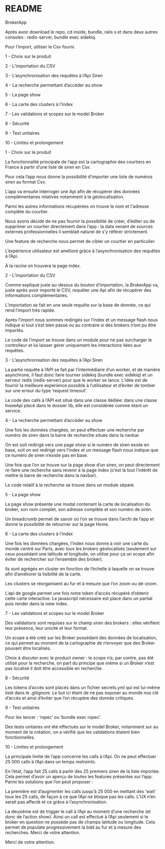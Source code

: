 # README

BrokerApp

Après avoir download le repo, cd inside, bundle, rails s et dans deux autres consoles : redis-server, bundle exec sidekiq.

Pour l’import, utiliser le Csv fourni.

1 - Choix sur le produit

2 - L’importation du CSV

3 - L’asynchronisation des requêtes à l’Api Siren

4 - La recherche permettant d’accéder au show

5 - La page show

6 - La carte des clusters à l’index

7 - Les validations et scopes sur le model Broker

8 - Sécurité 

9 - Test unitaires

10 - Limites et prolongement


1 - Choix sur le produit

La fonctionnalité principale de l’app est la cartographie des courtiers en France à partir d’une liste de siren en Csv.

Pour cela l’app nous donne la possibilité d’importer une liste de numéros siren au format Csv.

L’app va ensuite interroger une Api afin de récupérer des données complémentaires relatives notamment à la géolocalisation. 

Parmi les autres informations récupérées on trouve le nom et l'adresse complète du courtier.

Nous avons décidé de ne pas fournir la possibilité de créer, d’éditer ou de supprimer un courtier directement dans l’app : la data venant de sources externes professionnelles il semblait naturel de s’y référer strictement.

Une feature de recherche nous permet de cibler un courtier en particulier.

L’expérience utilisateur est amélioré grâce à l’asynchronisation des requêtes à l’Api.

À la racine on trouvera la page index.

2 - L’importation du CSV

Comme expliqué juste au-dessus du bouton d’importation, la BrokerApp va, juste après avoir importé le CSV, requêter une Api afin de récupérer des informations complémentaires. 

L’importation se fait en une seule requête sur la base de donnée, ce qui rend l’import très rapide. 

Après l’import nous sommes redirigés sur l’index et un message flash nous indique si tout s’est bien passé ou au contraire si des brokers n’ont pu être importés.

Le code de l’import se trouve dans un module pour ne pas surcharger le controlleur et lui laisser gérer uniquement les interactions liées aux requêtes.

3 - L’asynchronisation des requêtes à l’Api Siren

La partie requête à l’API se fait par l’intermédiaire d’un worker, et de manière asynchrone, il faut donc faire tourner sidekiq (bundle exec sidekiq) et un serveur redis (redis-server) pour que le worker se lance. 
L’idée est de fournir la meilleure expérience possible à l’utilisateur et d’éviter de tomber sur une erreur du type ‘request timeout’. 

Le code des calls à l’API est situé dans une classe dédiée: dans une classe InseeApi placé dans le dossier lib, elle est considérée comme étant un service.

4 - La recherche permettant d’accéder au show

Une fois les données chargées, on peut effectuer une recherche par numéro de siren dans la barre de recherche située dans la navbar. 

On est soit redirigé vers une page show si le numéro de siren existe en base, soit on est redirigé vers l’index et un message flash nous indique que ce numéro de siren n’existe pas en base.

Une fois que l’on se trouve sur la page show d’un siren, on peut directement re-faire une recherche sans revenir à la page index (c’est là tout l’intérêt de mettre la barre de recherche dans la navbar).

Le code relatif à la recherche se trouve dans un module séparé.


5 - La page show

La page show présente une modal contenant la carte de localisation du broker, son nom complet, son adresse complète et son numéro de siren.

Un breadcrumb permet de savoir où l’on se trouve dans l’archi de l’app et donne la possibilité de retourner sur la page Home.

6 - La carte des clusters à l’index 

Une fois les données chargées, l’index nous donne à voir une carte du monde centré sur Paris, avec tous les brokers géolocalisés (seulement sur ceux possédant une latitude et longitude, on utilise pour ça un scope afin éviter de rechercher sur l’ensemble des broker). 

Ils sont agrégés en cluster en fonction de l’échelle à laquelle on se trouve afin d’améliorer la lisibilité de la carte. 

Les clusters se réorganisent au fur et à mesure que l’on zoom ou dé-zoom. 

L’api de google permet une fois notre token d’accès récupéré d’obtenir cette carte interactive. Le javascript nécessaire est placé dans un partial puis render dans la view index. 

7 - Les validations et scopes sur le model Broker

Des validations sont requises sur le champ siren des brokers : elles vérifient leur présence, leur unicité et leur format.

Un scope a été créé sur les Broker possédant des données de localisation, ce qui permet au moment de la cartographie de n’envoyer que des Broker pouvant être localisés. 

Choix à discuter avec le product owner : le scope n’a, par contre, pas été utilisé pour la recherche, on part du principe que même si un Broker n’est pas localisé il doit être accessible en recherche.

8 - Sécurité 

Les tokens d’accès sont placés dans un fichier secrets.yml qui est lui-même listé dans le .gitignore. Le but ici étant de ne pas exposer au monde nos clé d’accès et ainsi d’éviter que l’on récupère des donnés critiques.

9 - Test unitaires

Pour les lancer : ‘rspec’ ou ‘bundle exec rspec’.

Des tests unitaires ont été effectués sur le model Broker, notamment sur au moment de la création, on a vérifié que les validations étaient bien fonctionnelles.

10 - Limites et prolongement

La principale limite de l’app concerne les calls à l’Api. On ne peut effectuer 25 000 calls à l’Api dans un temps restreints. 

En l’état, l’app fait 25 calls à partir des 25 premiers siren de la liste importée. Cela permet d’avoir un aperçu de toutes les features présentes sur l’app.
Parmi les solutions que l’on peut proposer : 

La première est d’augmenter les calls jusqu’à 25 000 en mettant des ‘wait’ tous les 25 calls, de façon à ce que l’Api ne bloque pas les calls. L’UX n’en serait pas affecté et ce grâce à l’asynchronisation.

La deuxième est de trigger le call à l’Api au moment d’une recherche (et donc de l’action show). Ainsi un call est effectué à l’Api seulement si le broker en question ne possède pas de champs latitude ou longitude. Cela permet de populate progressivement la bdd au fur et à mesure des recherches. Merci de votre attention.

Merci de votre attention.










